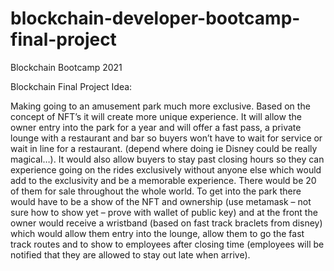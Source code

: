 # blockchain-developer-bootcamp-final-project
Blockchain Bootcamp 2021

Blockchain Final Project Idea:

Making going to an amusement park much more exclusive. Based on the concept of NFT’s it will create more unique experience. It will allow the owner entry into the park for a year and will offer a fast pass, a private lounge with a restaurant and bar so buyers won’t have to wait for service or wait in line for a restaurant. (depend where doing ie Disney could be really magical…). It would also allow buyers to stay past closing hours so they can experience going on the rides exclusively without anyone else which would add to the exclusivity and be a memorable experience. There would be 20 of them for sale throughout the whole world. To get into the park there would have to be a show of the NFT and ownership (use metamask – not sure how to show yet – prove with wallet of public key) and at the front the owner would receive a wristband (based on fast track braclets from disney) which would allow them entry into the lounge, allow them to go the fast track routes and to show to employees after closing time (employees will be notified that they are allowed to stay out late when arrive). 
